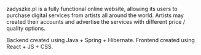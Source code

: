 zadyszke.pl is a fully functional online website, allowing its users to purchase digital services from artists all around the world. Artists may created their accounts and advertise the services with different price / quality options.

Backend created using Java + Spring + Hibernate. Frontend created using React + JS + CSS.